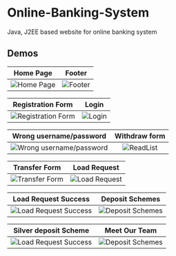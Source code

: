 # Online-Banking-System
Java, J2EE based website for online banking system


## Demos
Home Page    |  Footer   
:-------------------------:|:-------------------------:
![Home Page](https://raw.github.com/PialKanti/Online-Banking-System/master/Screenshot/Screenshot%20(15).png)  |  ![Footer](https://raw.github.com/PialKanti/Online-Banking-System/master/Screenshot/Screenshot%20(16).png)  


Registration Form   |  Login
:-------------------------:|:-------------------------:
![Registration Form](https://raw.github.com/PialKanti/Online-Banking-System/master/Screenshot/Screenshot%20(17).png)  |  ![Login](https://raw.github.com/PialKanti/Online-Banking-System/master/Screenshot/Screenshot%20(18).png)


Wrong username/password    |  Withdraw form
:-------------------------:|:-------------------------:
![Wrong username/password](https://raw.github.com/PialKanti/Online-Banking-System/master/Screenshot/Screenshot%20(19).png) |  ![ReadList](https://raw.github.com/PialKanti/Online-Banking-System/master/Screenshot/Screenshot%20(21).png)

Transfer Form   |  Load Request
:-------------------------:|:-------------------------:
![Transfer Form](https://raw.github.com/PialKanti/Online-Banking-System/master/Screenshot/Screenshot%20(22).png) |  ![Load Request](https://raw.github.com/PialKanti/Online-Banking-System/master/Screenshot/Screenshot%20(25).png)


Load Request Success |  Deposit Schemes
:-------------------------:|:-------------------------:
![Load Request Success](https://raw.github.com/PialKanti/Online-Banking-System/master/Screenshot/Screenshot%20(26).png) |  ![Deposit Schemes](https://raw.github.com/PialKanti/Online-Banking-System/master/Screenshot/Screenshot%20(28).png)


Silver deposit Scheme |  Meet Our Team
:-------------------------:|:-------------------------:
![Load Request Success](https://raw.github.com/PialKanti/Online-Banking-System/master/Screenshot/Screenshot%20(30).png) |  ![Deposit Schemes](https://raw.github.com/PialKanti/Online-Banking-System/master/Screenshot/Screenshot%20(34).png)

